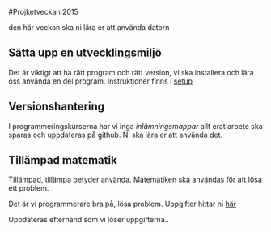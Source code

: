 #Projketveckan 2015

den här veckan ska ni lära er att använda datorn

## Sätta upp en utvecklingsmiljö

Det är viktigt att ha rätt program och rätt version, vi ska installera och lära oss använda en del program.
Instruktioner finns i [setup](./setup.md)


## Versionshantering

I programmeringskurserna har vi inga *inlämningsmappar* allt erat arbete ska sparas och uppdateras på github.
Ni ska lära er att använda det.


## Tillämpad matematik

Tillämpad, tillämpa betyder använda. Matematiken ska användas för att lösa ett problem.

Det är vi programmerare bra på, lösa problem. Uppgifter hittar ni [här](./math.md)

Uppdateras efterhand som vi löser uppgifterna..






